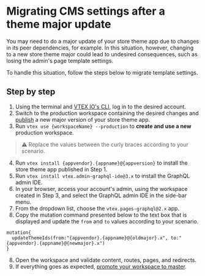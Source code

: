 # Migrating CMS settings after a theme major update

You may need to do a major update of your store theme app due to changes in its peer dependencies, for example. In this situation, however, changing to a new store theme major could lead to undesired consequences, such as losing the admin's page template settings.

To handle this situation, follow the steps below to migrate template settings.

## Step by step

1.  Using the terminal and [VTEX IO's CLI](https://developers.vtex.com/vtex-developer-docs/docs/vtex-io-documentation-vtex-io-cli-installation-and-command-reference), log in to the desired account.
2. Switch to the production workspace containing the desired changes and [publish](https://developers.vtex.com/vtex-developer-docs/docs/vtex-io-documentation-making-your-new-app-version-publicly-available#step-2---publishing-the-new-app-version) a new major version of your store theme app.
3. Run `vtex use {workspaceName} --production` to **create and use a new** production workspace.

>⚠️ Replace the values between the curly braces according to your scenario.

4. Run `vtex install {appvendor}.{appname}@{appversion}` to install the store theme app published in Step 1.
4. Run `vtex install vtex.admin-graphql-ide@3.x` to install the GraphQL admin IDE.
5. In your browser, access your account's admin, using the workspace created in Step 3, and select the GraphQL admin IDE in the side-bar menu.
6. From the dropdown list, choose the `vtex.pages-graphql@2.x` app.
7. Copy the mutation command presented below to the text box that is displayed and update the `from` and `to` values according to your scenario.

```
mutation{
  updateThemeIds(from:"{appvendor}.{appname}@{oldmajor}.x", to:"{appvendor}.{appname}@{newmajor}.x")
}
```

8. Open the workspace and validate content, routes, pages, and redirects.
9. If everything goes as expected, [promote your workspace to master](https://vtex.io/docs/recipes/development/promoting-a-workspace-to-master/).
